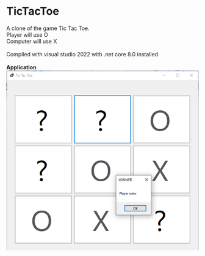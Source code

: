 # TicTacToe
A clone of the game Tic Tac Toe.<br>
Player will use O<br>
Computer will use X<br>
<br>
Compiled with visual studio 2022
with .net core 8.0 installed<br>
<br>
<B>Application</B><br>
![Screenshot](https://github.com/BjornGranbom/TicTacToe/blob/master/Images/TicTacToe.PNG?raw=true)

